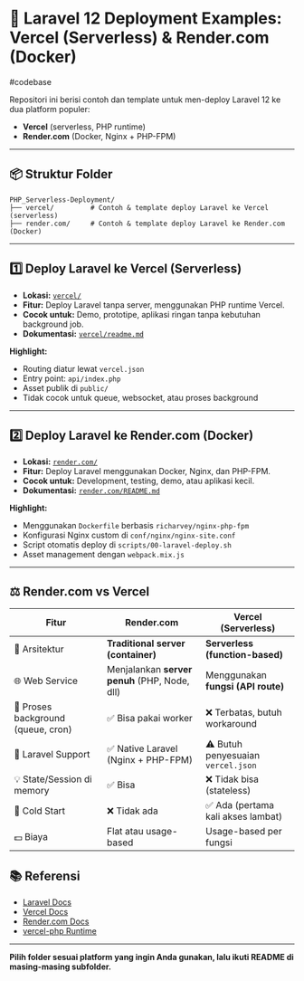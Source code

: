 # 🚀 Laravel 12 Deployment Examples: Vercel (Serverless) & Render.com (Docker)

#codebase

Repositori ini berisi contoh dan template untuk men-deploy Laravel 12 ke dua platform populer:

- **Vercel** (serverless, PHP runtime)
- **Render.com** (Docker, Nginx + PHP-FPM)

---

## 📦 Struktur Folder

```
PHP_Serverless-Deployment/
├── vercel/         # Contoh & template deploy Laravel ke Vercel (serverless)
├── render.com/     # Contoh & template deploy Laravel ke Render.com (Docker)
```

---

## 1️⃣ Deploy Laravel ke Vercel (Serverless)

- **Lokasi:** [`vercel/`](./vercel/)
- **Fitur:** Deploy Laravel tanpa server, menggunakan PHP runtime Vercel.
- **Cocok untuk:** Demo, prototipe, aplikasi ringan tanpa kebutuhan background job.
- **Dokumentasi:** [`vercel/readme.md`](./vercel/readme.md)

**Highlight:**

- Routing diatur lewat `vercel.json`
- Entry point: `api/index.php`
- Asset publik di `public/`
- Tidak cocok untuk queue, websocket, atau proses background

---

## 2️⃣ Deploy Laravel ke Render.com (Docker)

- **Lokasi:** [`render.com/`](./render.com/)
- **Fitur:** Deploy Laravel menggunakan Docker, Nginx, dan PHP-FPM.
- **Cocok untuk:** Development, testing, demo, atau aplikasi kecil.
- **Dokumentasi:** [`render.com/README.md`](./render.com/README.md)

**Highlight:**

- Menggunakan `Dockerfile` berbasis `richarvey/nginx-php-fpm`
- Konfigurasi Nginx custom di `conf/nginx/nginx-site.conf`
- Script otomatis deploy di `scripts/00-laravel-deploy.sh`
- Asset management dengan `webpack.mix.js`

---

## ⚖️ **Render.com vs Vercel**

| Fitur                              | **Render.com**                                | **Vercel** (Serverless)            |
| ---------------------------------- | --------------------------------------------- | ---------------------------------- |
| 🧠 Arsitektur                      | **Traditional server (container)**            | **Serverless (function-based)**    |
| 🌐 Web Service                     | Menjalankan **server penuh** (PHP, Node, dll) | Menggunakan **fungsi (API route)** |
| 🔁 Proses background (queue, cron) | ✅ Bisa pakai worker                          | ❌ Terbatas, butuh workaround      |
| 🧩 Laravel Support                 | ✅ Native Laravel (Nginx + PHP-FPM)           | ⚠️ Butuh penyesuaian `vercel.json` |
| 💡 State/Session di memory         | ✅ Bisa                                       | ❌ Tidak bisa (stateless)          |
| 🧊 Cold Start                      | ❌ Tidak ada                                  | ✅ Ada (pertama kali akses lambat) |
| 💵 Biaya                           | Flat atau usage-based                         | Usage-based per fungsi             |

## 📚 Referensi

- [Laravel Docs](https://laravel.com/docs)
- [Vercel Docs](https://vercel.com/docs)
- [Render.com Docs](https://render.com/docs)
- [vercel-php Runtime](https://github.com/vercel-community/vercel-php)

---

**Pilih folder sesuai platform yang ingin Anda gunakan, lalu ikuti README di masing-masing subfolder.**
